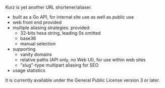 _Kurz_ is yet another URL shortener/aliaser.

  * built as a Go API, for internal site use as well as public use
  * web front end provided
  * multiple aliasing strategies. provided:
    * 32-bits hexa string, leading 0s omitted
    * base36
    * manual selection
  * supporting
    * vanity domains
    * relative paths (API only, no Web UI), for use within web sites
    * "slug"-type multipart aliasing for SEO
  * usage statistics

It is currently available under the General Public License version 3 or later.
